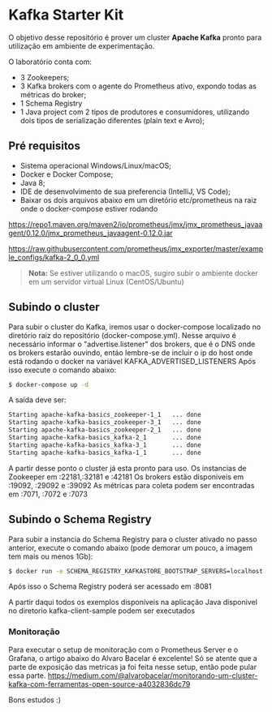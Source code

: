 # Kafka Starter Kit

O objetivo desse repositório é prover um cluster **Apache Kafka** pronto para utilização em ambiente de experimentação. 

O laboratório conta com: 
 - 3 Zookeepers;
 - 3 Kafka brokers com o agente do Prometheus ativo, expondo todas as métricas do broker;
 - 1 Schema Registry
 - 1 Java project com 2 tipos de produtores e consumidores, utilizando dois tipos de serialização diferentes (plain text e Avro); 

## Pré requisitos
 - Sistema operacional Windows/Linux/macOS;
 - Docker e Docker Compose;
 - Java 8;
 - IDE de desenvolvimento de sua preferencia (IntelliJ, VS Code);
 - Baixar os dois arquivos abaixo em um diretório etc/prometheus na raiz onde o docker-compose estiver rodando

https://repo1.maven.org/maven2/io/prometheus/jmx/jmx_prometheus_javaagent/0.12.0/jmx_prometheus_javaagent-0.12.0.jar

https://raw.githubusercontent.com/prometheus/jmx_exporter/master/example_configs/kafka-2_0_0.yml

> **Nota:** Se estiver utilizando o macOS, sugiro subir o ambiente docker em um servidor virtual Linux (CentOS/Ubuntu)

## Subindo o cluster
Para subir o cluster do Kafka, iremos usar o docker-compose localizado no diretório raiz do repositório (docker-compose.yml).
Nesse arquivo é necessário informar o "advertise.listener" dos brokers, que é o DNS onde os brokers estarão ouvindo, entáo lembre-se de incluir o ip do host onde está rodando o docker na variável KAFKA_ADVERTISED_LISTENERS
Após isso execute o comando abaixo:
```sh
$ docker-compose up -d
```
A saída deve ser:
```sh
Starting apache-kafka-basics_zookeeper-1_1   ... done
Starting apache-kafka-basics_zookeeper-3_1   ... done
Starting apache-kafka-basics_zookeeper-2_1   ... done
Starting apache-kafka-basics_kafka-2_1       ... done
Starting apache-kafka-basics_kafka-3_1       ... done
Starting apache-kafka-basics_kafka-1_1       ... done
```

A partir desse ponto o cluster já esta pronto para uso.
Os instancias de Zookeeper em <ip>:22181,<ip>:32181 e <ip>:42181
Os brokers estão disponiveis em <ip>:19092, <ip>:29092 e <ip>:39092
As métricas para coleta podem ser encontradas em <ip>:7071, <ip>:7072 e <ip>:7073

## Subindo o Schema Registry
Para subir a instancia do Schema Registry para o cluster ativado no passo anterior, execute o comando abaixo (pode demorar um pouco, a imagem tem mais ou menos  1Gb):
```sh
$ docker run -e SCHEMA_REGISTRY_KAFKASTORE_BOOTSTRAP_SERVERS=localhost:19092,localhost:29092,localhost:39092 -e SCHEMA_REGISTRY_HOST_NAME=localhost --network host -d confluentinc/cp-schema-registry
```

Após isso o Schema Registry poderá ser acessado em <ip>:8081
 
A partir daqui todos os exemplos disponíveis na aplicação Java disponivel no diretorio kafka-client-sample podem ser executados

### Monitoração

Para executar o setup de monitoração com o Prometheus Server e o Grafana, o artigo abaixo do Alvaro Bacelar é excelente! Só se atente que a parte de exposição das metricas ja foi feita nesse setup, então pode pular essa parte.
https://medium.com/@alvarobacelar/monitorando-um-cluster-kafka-com-ferramentas-open-source-a4032836dc79

Bons estudos :)
